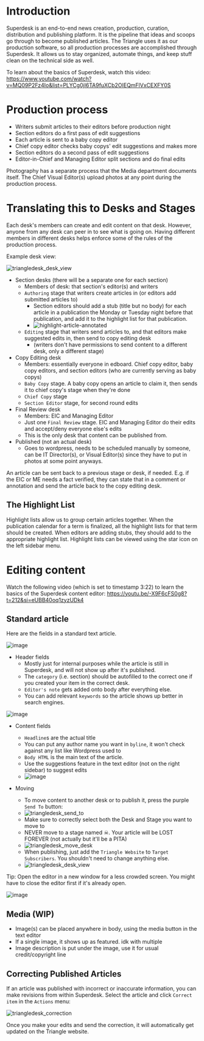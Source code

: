 # Introduction
Superdesk is an end-to-end news creation, production, curation, distribution and publishing platform. It is the pipeline that ideas and scoops go through to become published articles. The Triangle uses it as our production software, so all production processes are accomplished through Superdesk. It allows us to stay organized, automate things, and keep stuff clean on the technical side as well.

To learn about the basics of Superdesk, watch this video: https://www.youtube.com/watch?v=MQ09P2Fz4Io&list=PLYCg0jl6TA9fuXCb2OIEQmFlVxCEXFY0S

# Production process
- Writers submit articles to their editors before production night
- Section editors do a first pass of edit suggestions
- Each article is sent to a baby copy editor
- Chief copy editor checks baby copys' edit suggestions and makes more
- Section editors do a second pass of edit suggestions
- Editor-in-Chief and Managing Editor split sections and do final edits

Photography has a separate process that the Media department documents itself. The Chief Visual Editor(s) upload photos at any point during the production process.

# Translating this to Desks and Stages
Each desk's members can create and edit content on that desk. However, anyone from any desk can peer in to see what is going on. Having different members in different desks helps enforce some of the rules of the production process.

Example desk view:

![triangledesk_desk_view](https://github.com/DrexelTriangle/triangledesk/assets/35565054/a43f9802-0c13-4ab8-b948-dcc22f8ef8df)
- Section desks (there will be a separate one for each section)
  - Members of desk: that section's editor(s) and writers
  - `Authoring` stage that writers create articles in (or editors add submitted articles to)
    - Section editors should add a stub (title but no body) for each article in a publication the Monday or Tuesday night before that publication, and add it to the highlight list for that publication.
    - ![highlight-article-annotated](https://github.com/DrexelTriangle/triangledesk/assets/35565054/932a75f9-7e41-4e81-ac06-a47f6db1262f)
  - `Editing` stage that writers send articles to, and that editors make suggested edits in, then send to copy editing desk
    - (writers don't have permissions to send content to a different desk, only a different stage)
- Copy Editing desk
  - Members: essentially everyone in edboard. Chief copy editor, baby copy editors, and section editors (who are currently serving as baby copys)
  - `Baby Copy` stage. A baby copy opens an article to claim it, then sends it to chief copy's stage when they're done
  - `Chief Copy` stage
  - `Section Editor` stage, for second round edits
- Final Review desk
  - Members: EIC and Managing Editor
  - Just one `Final Review` stage. EIC and Managing Editor do their edits and accept/deny everyone else's edits
  - This is the only desk that content can be published from.
- Published (not an actual desk)
  - Goes to wordpress, needs to be scheduled manually by someone, can be IT Director(s), or Visual Editor(s) since they have to put in photos at some point anyways.
 
An article can be sent back to a previous stage or desk, if needed. E.g. if the EIC or ME needs a fact verified, they can state that in a comment or annotation and send the article back to the copy editing desk.

## The Highlight List
Highlight lists allow us to group certain articles together. When the publication calendar for a term is finalized, all the highlight lists for that term should be created. When editors are adding stubs, they should add to the appropriate highlight list. Highlight lists can be viewed using the star icon on the left sidebar menu.
 
# Editing content
Watch the following video (which is set to timestamp 3:22) to learn the basics of the Superdesk content editor: https://youtu.be/-X9F6cFS0g8?t=212&si=eUBB40oq1zyzUDk4

## Standard article
Here are the fields in a standard text article.

![image](https://github.com/DrexelTriangle/triangledesk/assets/35565054/802a7267-0860-4061-a08b-d3f8fc46a97e)
- Header fields
  - Mostly just for internal purposes while the article is still in Superdesk, and will not show up after it's published.
  - The `category` (i.e. section) should be autofilled to the correct one if you created your item in the correct desk.
  - `Editor's note` gets added onto body after everything else.
  - You can add relevant `keywords` so the article shows up better in search engines.

![image](https://github.com/DrexelTriangle/triangledesk/assets/35565054/a1db12c4-6aca-469d-af6d-b41ed9d4af1c)
- Content fields
  - `Headline`s are the actual title
  - You can put any author name you want in `byline`, it won't check against any list like Wordpress used to
  - `Body HTML` is the main text of the article.
  - Use the suggestions feature in the text editor (not on the right sidebar) to suggest edits
  - ![image](https://github.com/DrexelTriangle/triangledesk/assets/35565054/03060f3b-1e7d-49fa-878a-69717bcd2afd)

- Moving
  - To move content to another desk or to publish it, press the purple `Send To` button:
  - ![triangledesk_send_to](https://github.com/DrexelTriangle/triangledesk/assets/35565054/755b051f-120d-4126-acd9-7a83c4e84fa4)
  - Make sure to correctly select both the Desk and Stage you want to move to
  - NEVER move to a stage named ☠. Your article will be LOST FOREVER (not actually but it'll be a PITA)
  - ![triangledesk_move_desk](https://github.com/DrexelTriangle/triangledesk/assets/35565054/d2b7729a-4820-4ed7-82e2-be80d3770447)
  - When publishing, just add the `Triangle Website` to `Target Subscribers`. You shouldn't need to change anything else.
  - ![triangledesk_desk_view](https://github.com/DrexelTriangle/triangledesk/assets/35565054/6a7322d5-72b0-4772-a099-c244fa0e023f)

Tip: Open the editor in a new window for a less crowded screen. You might have to close the editor first if it's already open.

![image](https://github.com/DrexelTriangle/triangledesk/assets/35565054/4a0d895c-17f6-4d53-b721-c456991a77b1)

## Media (WIP)
- Image(s) can be placed anywhere in body, using the media button in the text editor
- If a single image, it shows up as featured. idk with multiple
- Image description is put under the image, use it for usual credit/copyright line

## Correcting Published Articles
If an article was published with incorrect or inaccurate information, you can make revisions from within Superdesk. Select the article and click `Correct item` in the `Actions` menu:

![triangledesk_correction](https://github.com/DrexelTriangle/triangledesk/assets/35565054/20f41b45-7c25-4fce-bf56-be059fe72545)


Once you make your edits and send the correction, it will automatically get updated on the Triangle website.
